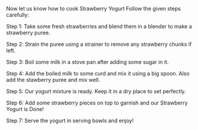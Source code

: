 Now let us know how to cook Strawberry Yogurt
Follow the given steps carefully:

Step 1: Take some fresh strawberries and blend them in a blender to make a strawberry puree.

Step 2: Strain the puree using a strainer to remove any strawberry chunks if left.

Step 3: Boil some milk in a stove pan after adding some sugar in it.

Step 4: Add the boiled milk to some curd and mix it using a big spoon. Also add the stawberry puree and mix well.

Step 5: Our yogurt mixture is ready. Keep it in a dry place to set perfectly.

Step 6: Add some strawberry pieces on top to garnish and our Strawberry Yogurt is Done!

Step 7: Serve the yogurt in serving bowls and enjoy!